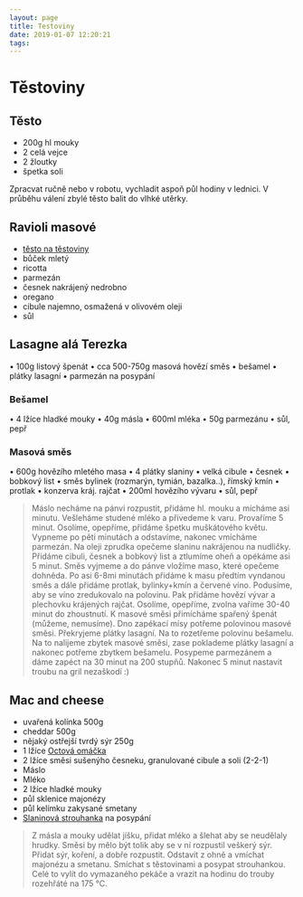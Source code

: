 ```yaml
---
layout: page
title: Testoviny
date: 2019-01-07 12:20:21
tags:
---
```

# Těstoviny

## Těsto

* 200g hl mouky
* 2 celá vejce
* 2 žloutky
* špetka soli

Zpracvat ručně nebo v robotu, vychladit aspoň půl hodiny v lednici. V průběhu válení zbylé těsto balit do vlhké utěrky.

## Ravioli masové

* [těsto na těstoviny](/Testoviny/index.html#Lasagne-ala-Terezka)
* bůček mletý
* ricotta
* parmezán
* česnek nakrájený nedrobno
* oregano
* cibule najemno, osmažená v olivovém oleji
* sůl

## Lasagne alá Terezka

• 100g listový špenát
• cca 500-750g masová hovězí směs
• bešamel
• plátky lasagní
• parmezán na posypání

### Bešamel

• 4 lžíce hladké mouky
• 40g másla
• 600ml mléka
• 50g parmezánu
• sůl, pepř

### Masová směs

• 600g hovězího mletého masa
• 4 plátky slaniny
• velká cibule
• česnek
• bobkový list
• směs bylinek (rozmarýn, tymián, bazalka..), římský
kmín
• protlak
• konzerva kráj. rajčat
• 200ml hovězího vývaru
• sůl, pepř
>Máslo necháme na pánvi rozpustit, přidáme hl. mouku a mícháme asi minutu. Vešleháme studené mléko a přivedeme k
varu. Provaříme 5 minut. Osolíme, opepříme, přidáme špetku
muškátového květu. Vypneme po pěti minutách a odstavíme,
nakonec vmícháme parmezán.
Na oleji zprudka opečeme slaninu nakrájenou na nudličky.
Přidáme cibuli, česnek a bobkový list a ztlumíme oheň a
opékáme asi 5 minut. Směs vyjmeme a do pánve vložíme
maso, které opečeme dohněda. Po asi 6-8mi minutách přidáme k masu předtím vyndanou směs a dále přidáme protlak, bylinky+kmín a červené víno. Podusíme, aby se víno
zredukovalo na polovinu. Pak přidáme hovězí vývar a plechovku krájených rajčat. Osolíme, opepříme, zvolna vaříme
30-40 minut do zhoustnutí.
K masové směsi přimícháme spařený špenát (můžeme, nemusíme). Dno zapékací mísy potřeme polovinou masové směsi.
Překryjeme plátky lasagní. Na to rozetřeme polovinu bešamelu. Na to nalijeme zbytek masové směsi, zase poklademe
plátky lasagní a nakonec potřeme zbytkem bešamelu. Posypeme parmezánem a dáme zapéct na 30 minut na 200 stupňů.
Nakonec 5 minut nastavit troubu na gril nezaškodí :)

## Mac and cheese

* uvařená kolínka 500g
* cheddar 500g
* nějaký ostřejší tvrdý sýr 250g
* 1 lžíce [Octová omáčka](/Omacky/index.html#Octova-omacka)
* 2 lžíce směsi sušenýho česneku, granulované cibule a soli (2-2-1)
* Máslo
* Mléko
* 2 lžíce hladké mouky
* půl sklenice majonézy
* půl kelímku zakysané smetany
* [Slaninová strouhanka](/Veprik/index.html#Slaninova-strouhanka) na posypání

> Z másla a mouky udělat jíšku, přidat mléko a šlehat aby se neudělaly hrudky. Směsi by mělo být tolik aby se v ní rozpustil veškerý sýr. Přidat sýr, koření, a dobře rozpustit. Odstavit z ohně a vmíchat majonézu a smetanu. Smíchat s těstovinami a posypat strouhankou. Celé to vylít do vymazaného pekáče a vrazit na hodinu do trouby rozehřáté na 175 °C.
